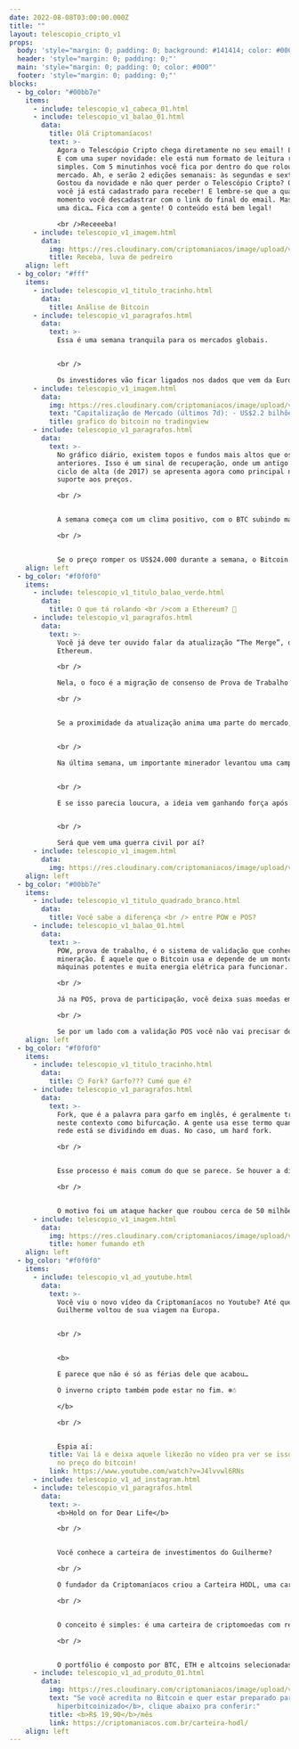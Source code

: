 ```yaml
---
date: 2022-08-08T03:00:00.000Z
title: ""
layout: telescopio_cripto_v1
props:
  body: 'style="margin: 0; padding: 0; background: #141414; color: #000"'
  header: 'style="margin: 0; padding: 0;"'
  main: 'style="margin: 0; padding: 0; color: #000"'
  footer: 'style="margin: 0; padding: 0;"'
blocks:
  - bg_color: "#00bb7e"
    items:
      - include: telescopio_v1_cabeca_01.html
      - include: telescopio_v1_balao_01.html
        data:
          title: Olá Criptomaníacos!
          text: >-
            Agora o Telescópio Cripto chega diretamente no seu email! Legal, né?
            E com uma super novidade: ele está num formato de leitura rápido e
            simples. Com 5 minutinhos você fica por dentro do que rolou no
            mercado. Ah, e serão 2 edições semanais: às segundas e sextas.
            Gostou da novidade e não quer perder o Telescópio Cripto? Ótimo,
            você já está cadastrado para receber! E lembre-se que a qualquer
            momento você descadastrar com o link do final do email. Mas, se quer
            uma dica… Fica com a gente! O conteúdo está bem legal!

            <br />Receeeba!
      - include: telescopio_v1_imagem.html
        data:
          img: https://res.cloudinary.com/criptomaniacos/image/upload/v1661372126/telescopio/2022-08/receba-luva-de-pedreiro_pnf1yb.gif
          title: Receba, luva de pedreiro
    align: left
  - bg_color: "#fff"
    items:
      - include: telescopio_v1_titulo_tracinho.html
        data:
          title: Análise de Bitcoin
      - include: telescopio_v1_paragrafos.html
        data:
          text: >-
            Essa é uma semana tranquila para os mercados globais.


            <br />

            Os investidores vão ficar ligados nos dados que vem da Europa e Estados Unidos na quarta-feira. Alguns acreditam que a inflação “já” vai começar a desacelerar. Se isso realmente rolar, os bancos centrais podem segurar a mão nas taxas de juros, o que ajuda na performance dos ativos de risco.
      - include: telescopio_v1_imagem.html
        data:
          img: https://res.cloudinary.com/criptomaniacos/image/upload/v1661372123/telescopio/2022-08/grafico-tv-2022-08-08_pds03g.png
          text: "Capitalização de Mercado (últimos 7d): - US$2.2 bilhões (-0,51%)"
          title: grafico do bitcoin no tradingview
      - include: telescopio_v1_paragrafos.html
        data:
          text: >-
            No gráfico diário, existem topos e fundos mais altos que os
            anteriores. Isso é um sinal de recuperação, onde um antigo topo do
            ciclo de alta (de 2017) se apresenta agora como principal nível de
            suporte aos preços.

            <br />


            A semana começa com um clima positivo, com o BTC subindo mais de 3,50% e a tendência de curto prazo é de alta. 🧑‍🚀

            <br />


            Se o preço romper os US$24.000 durante a semana, o Bitcoin tem caminho livre até a importante região dos US$28.000 que foi perdida ainda no início de junho e acelerou o movimento vendedor.
    align: left
  - bg_color: "#f0f0f0"
    items:
      - include: telescopio_v1_titulo_balao_verde.html
        data:
          title: O que tá rolando <br />com a Ethereum? 🤔
      - include: telescopio_v1_paragrafos.html
        data:
          text: >-
            Você já deve ter ouvido falar da atualização “The Merge”, da
            Ethereum.

            <br />

            Nela, o foco é a migração de consenso de Prova de Trabalho (POW) para Prova de Participação (POS).

            <br />


            Se a proximidade da atualização anima uma parte do mercado, nem todo mundo tá satisfeito com isso.


            <br />

            Na última semana, um importante minerador levantou uma campanha para criar um fork da rede, que continuaria com a validação por prova de trabalho.


            <br />

            E se isso parecia loucura, a ideia vem ganhando força após a corretora Poloniex mostrar apoio ao movimento. Isso não agradou os desenvolvedores da Ethereum e temos agora um climão se formando no ar. Será que uma parte considerável da comunidade e mineradores vão apoiar a proposta de fork? Precisamos acompanhar de perto essa treta.


            <br />

            Será que vem uma guerra civil por aí?
      - include: telescopio_v1_imagem.html
        data:
          img: https://res.cloudinary.com/criptomaniacos/image/upload/v1661372122/telescopio/2022-08/avengers-civil-war_lwewhd.gif
    align: left
  - bg_color: "#00bb7e"
    items:
      - include: telescopio_v1_titulo_quadrado_branco.html
        data:
          title: Você sabe a diferença <br /> entre POW e POS?
      - include: telescopio_v1_balao_01.html
        data:
          text: >-
            POW, prova de trabalho, é o sistema de validação que conhecemos como
            mineração. É aquele que o Bitcoin usa e depende de um monte de
            máquinas potentes e muita energia elétrica para funcionar.

            <br />

            Já na POS, prova de participação, você deixa suas moedas em sua carteira. Geralmente, quanto mais moedas quietinhas lá você tiver, maior a chance de você ser o próximo validador da rede.

            <br />

            Se por um lado com a validação POS você não vai precisar de equipamentos de mineração e grande consumo de energia, muitos críticos apontam que a prova de participação pode ser menos segura e até mesmo centralizada.
    align: left
  - bg_color: "#f0f0f0"
    items:
      - include: telescopio_v1_titulo_tracinho.html
        data:
          title: 😶 Fork? Garfo??? Cumé que é?
      - include: telescopio_v1_paragrafos.html
        data:
          text: >-
            Fork, que é a palavra para garfo em inglês, é geralmente traduzida
            neste contexto como bifurcação. A gente usa esse termo quando uma
            rede está se dividindo em duas. No caso, um hard fork.

            <br />


            Esse processo é mais comum do que se parece. Se houver a divisão da rede Ethereum, essa não será a primeira vez. Foi em 2016 que houve a divisão da rede original em Ethereum e Ethereum Classic.

            <br />


            O motivo foi um ataque hacker que roubou cerca de 50 milhões de dólares em Ether, em valores da época. O fork foi uma tentativa bem sucedida de evitar que o invasor levasse essa bolada toda!
      - include: telescopio_v1_imagem.html
        data:
          img: https://res.cloudinary.com/criptomaniacos/image/upload/v1661372124/telescopio/2022-08/homer-fumando-eth_fofp1g.gif
          title: homer fumando eth
    align: left
  - bg_color: "#f0f0f0"
    items:
      - include: telescopio_v1_ad_youtube.html
        data:
          text: >-
            Você viu o novo vídeo da Criptomaníacos no Youtube? Até que enfim o
            Guilherme voltou de sua viagem na Europa.


            <br />


            <b>

            E parece que não é só as férias dele que acabou…

            O inverno cripto também pode estar no fim. ❄️☃️

            </b>

            <br />


            Espia aí:
          title: Vai lá e deixa aquele likezão no vídeo pra ver se isso dá uma esquentada
            no preço do bitcoin!
          link: https://www.youtube.com/watch?v=J4lvvwl6RNs
      - include: telescopio_v1_ad_instagram.html
      - include: telescopio_v1_paragrafos.html
        data:
          text: >-
            <b>Hold on for Dear Life</b>

            <br />


            Você conhece a carteira de investimentos do Guilherme?

            <br />

            O fundador da Criptomaníacos criou a Carteira HODL, uma carteira cripto voltada pra investidores com foco no longo prazo.

            <br />


            O conceito é simples: é uma carteira de criptomoedas com rebalanceamento periódico de ativos com o objetivo de aumentar o seu número de Bitcoins ao longo do tempo.

            <br />


            O portfólio é composto por BTC, ETH e altcoins selecionadas, além de uma porção variável de USDT na função de caixa e proteção de capital.
      - include: telescopio_v1_ad_produto_01.html
        data:
          img: https://res.cloudinary.com/criptomaniacos/image/upload/v1661372975/telescopio/produtos/logo_carteira_hodl_mhzjq6.png
          text: "Se você acredita no Bitcoin e quer estar preparado para o <b>mundo
            hiperbitcoinizado</b>, clique abaixo pra conferir:"
          title: <b>R$ 19,90</b>/mês
          link: https://criptomaniacos.com.br/carteira-hodl/
    align: left
---
```


